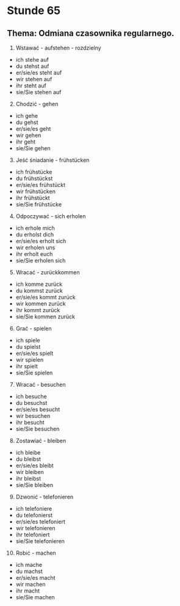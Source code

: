 # Stunde 65
## Thema: Odmiana czasownika regularnego.
1. Wstawać - aufstehen - rozdzielny
- ich stehe auf
- du stehst auf
- er/sie/es steht auf
- wir stehen auf
- ihr steht auf
- sie/Sie stehen auf
2. Chodzić - gehen
- ich gehe
- du gehst
- er/sie/es geht
- wir gehen
- ihr geht
- sie/Sie gehen
3. Jeść śniadanie - frühstücken
- ich frühstücke
- du frühstückst
- er/sie/es frühstückt
- wir frühstücken
- ihr frühstückt
- sie/Sie frühstücke
4. Odpoczywać - sich erholen
- ich erhole mich
- du erholst dich
- er/sie/es erholt sich
- wir erholen uns
- ihr erholt euch
- sie/Sie erholen sich
5. Wracać - zurückkommen
- ich komme zurück
- du kommst zurück
- er/sie/es kommt zurück
- wir kommen zurück
- ihr kommt zurück
- sie/Sie kommen zurück
6. Grać - spielen
- ich spiele
- du spielst
- er/sie/es spielt
- wir spielen
- ihr spielt
- sie/Sie spielen
7. Wracać - besuchen
- ich besuche
- du besuchst
- er/sie/es besucht
- wir besuchen
- ihr besucht
- sie/Sie besuchen
8. Zostawiać - bleiben
- ich bleibe
- du bleibst
- er/sie/es bleibt
- wir bleiben
- ihr bleibst
- sie/Sie bleiben
9. Dzwonić - telefonieren
- ich telefoniere
- du telefonierst
- er/sie/es telefoniert
- wir telefonieren
- ihr telefoniert
- sie/Sie telefonieren
10. Robić - machen
- ich mache
- du machst
- er/sie/es macht
- wir machen
- ihr macht
- sie/Sie machen
